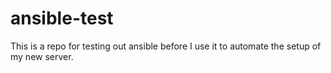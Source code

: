 # ansible-test

This is a repo for testing out ansible before I use it to automate the setup of my new server.
